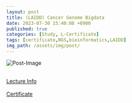 ```yaml
---
layout: post
title: (LAIDD) Cancer Genome Bigdata
date: 2023-07-30 15:40:08 +0900
published: true
categories: [Study, L-Certificate]
tags: [certificate,NGS,bioinformatics,LAIDD]
img_path: /assets/img/post/
---
```


![Post-Image](CERTIFICATE-Cancer_genome_bigdata.png)
<br><br>

[Lecture Info](https://www.laidd.org/local/ubonline/view.php?id=195&group=1&returnurl=aHR0cHM6Ly93d3cubGFpZGQub3JnL2xvY2FsL3Vib25saW5lL2luZGV4LnBocD9vcmRlcnR5cGU9cmNfZCZrZXl3b3JkPSVFQyU5NSU5NCslRUMlOUMlQTAlRUMlQTAlODQlRUMlQjIlQjQmZW5yb2xfc3RhcnQ9JmVucm9sX2VuZD0mc3R1ZHlfc3RhcnQ9JnN0dWR5X2VuZD0=)
<br><br>
[Certificate](https://www.laidd.org/local/ubonline/view.php?id=195&group=1&returnurl=aHR0cHM6Ly93d3cubGFpZGQub3JnL2xvY2FsL3Vib25saW5lL2luZGV4LnBocD9vcmRlcnR5cGU9cmNfZCZrZXl3b3JkPSVFQyU5NSU5NCslRUMlOUMlQTAlRUMlQTAlODQlRUMlQjIlQjQmZW5yb2xfc3RhcnQ9JmVucm9sX2VuZD0mc3R1ZHlfc3RhcnQ9JnN0dWR5X2VuZD0=)